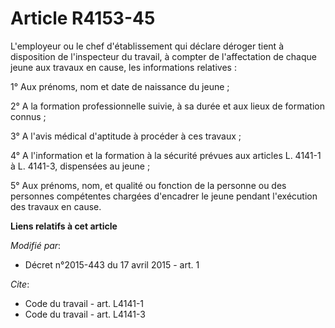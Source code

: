 # Article R4153-45

L'employeur ou le chef d'établissement qui déclare déroger tient à disposition de l'inspecteur du travail, à compter de
l'affectation de chaque jeune aux travaux en cause, les informations relatives : 

1° Aux prénoms, nom et date de naissance du jeune ; 

2° A la formation professionnelle suivie, à sa durée et aux lieux de formation connus ; 

3° A l'avis médical d'aptitude à procéder à ces travaux ; 

4° A l'information et la formation à la sécurité prévues aux articles L. 4141-1 à L. 4141-3, dispensées au jeune ; 

5° Aux prénoms, nom, et qualité ou fonction de la personne ou des personnes compétentes chargées d'encadrer le jeune pendant
l'exécution des travaux en cause.

**Liens relatifs à cet article**

_Modifié par_:

  - Décret n°2015-443 du 17 avril 2015 - art. 1

_Cite_:

  - Code du travail - art. L4141-1
  - Code du travail - art. L4141-3
